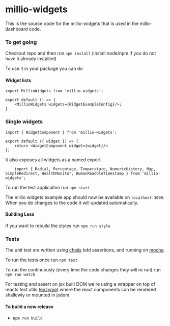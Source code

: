 # millio-widgets

This is the source code for the millio-widgets that is used in the millo-dashboard code.

### To get going
Checkout repo and then run ```npm install``` (install node/npm if you do not have it already installed)

To use it in your package you can do

#### Widget lists
```
import MillioWidgets from 'millio-widgets';

export default () => {
    <MillioWidgets widgets={WidgetExampleConfig}/>;
}
```

### Single widgets
```
import { WidgetComponent } from 'millio-widgets';

export default ({ widget }) => {
    return <WidgetComponent widget={widget}/>
};
```

It also exposes all widgets as a named export
```
    import { Radial, Percentage, Temperature, NumericHistory, Map, SimpleRedirect, HealthMonitor, HumanReadbleTimestamp } from 'millio-widgets';
```

To run the test applicaiton run  ```npm start```

The millio widgets example app should now be available on ```localhost:3000```.
When you do changes to the code it will updated automatically.

#### Building Less
If you want to rebuild the styles run ```npm run style```

### Tests
The unit test are written using [chaijs](http://chaijs.com/api/bdd/) bdd assertions, and running on [mocha](https://mochajs.org/).

To run the tests once run ```npm test```

To run the continuously (every time the code changes they will re run) run ```npm run watch```

For testing and assert on jsx built DOM we're using a wrapper on top of reacts test utils ([enzyme](http://airbnb.io/enzyme/)) where the react components can be rendered shallowly or mounted in jsdom.

#### To build a new release
*  ```npm run build```
